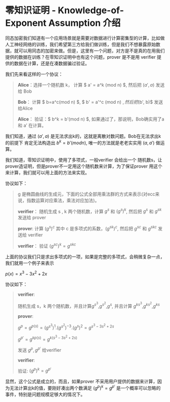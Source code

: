 # 零知识证明 - Knowledge-of-Exponent Assumption 介绍

同态加密我们知道有一个应用场景就是需要对数据进行计算密集型的计算，比如做人工神经网络的训练，我们希望第三方给我们做训练，但是我们不想暴露原始数据，就可以用同态的加密来做。但是，这里有一个问题，对方是不是真的在用我们提供的数据在训练？在零知识证明中也有这个问题，prover 是不是用 verifier 提供的数据在计算，还是在凑数据骗过验证。

我们先来看这样的一个协议：

> **Alice**：选择一个随机数 k， 计算 $ a' = a^k (mod n) $,  然后把 $(a', a)$ 发送给 Bob
>
> **Bob**：  计算 $ b=a^c(mod n) $, $ b' = a'^c (mod n) $, 然后把$(b', b)$ 发送给Alice
>
> **Alice**： 验证：$ b^k = b'(mod n) $, 如果通过了，那说明，Bob确实用了a 和 a’ 在计算。

我们知道，通过 $(a', a)$ 是无法求出k的，这就是离散对数问题。Bob在无法求出k的前提下
肯定无法构造出 $b^k = b'(mod n)$, 唯一的方法就是老老实实用 $(a, a')$ 做运算。

我们知道，零知识证明中，使用了多项式，一般verifier 会给出一个 随机数s，让prover造证明，但是prover不一定用这个随机数来计算，为了保证prover 用这个来计算，我们就可以用上面的方法来实现。

协议如下：

> g 是椭圆曲线的生成元，下面的公式全部用乘法群的方式来表示(对ecc来说，指数运算对应乘法，乘法对应加法)。
>
> **verifier**： 随机生成 s , k 两个随机数，计算 $g^s$ 和 $(g^s)^k$, 然后把 $g^s$ 和 $g^{sk}$ 发送给 prover
>
> **prover**:  计算 $(g^s)^c$ 其中 c 是多项式的系数，$(g^{sk})^c$, 然后把 $g^{sc}$ 和 $g^{skc}$ 发送给 verifier
>
> **verifier**： 验证 $(g^{sc})^k = g^{skc}$

上面的协议我们只是求出多项式的一项，如果是完整的多项式，会稍微复杂一点，我们就用一个例子来表示

$p(x) = x^3 - 3x^2 +2x$

协议如下：

> **verifier**:
>
> 随机生成 s，k 两个随机数，并且计算$g^{s^3}$,$g^{s^2}$,$g^{s}$, 并且计算 $g^{ks^3}$,$g^{ks^2}$,$g^{ks}$
>
> **prover**:
>
> $g^p = g^{p(s)} = (g^{s^3})^1.(g^{s^2})^{-3}.(g^s)^2 = g^{s^3 -3s^2+2s}$
>
> $g^{p'}=g^{kp(s)}=g^{k(s^3 -3s^2+2s)}$
>
> 发送 $g^p,g^{p'}$ 给verifier
>
> **verifier**:
>
> 验证: $(g^p)^k = g^{p'}$

显然，这个公式是成立的，而且，如果prover 不采用用户提供的数据来计算，因为无法计算出k的值，要刚好凑出两个数满足
$(g^p)^k = g^{p'}$ 是一个概率可以忽略的事件，特别是问题规模足够大的情况下。
